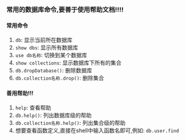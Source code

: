 ### 常用的数据库命令,要善于使用帮助文档!!!!

#### 常用命令
1. `db`: 显示当前所在数据库    
2. `show dbs`: 显示所有数据库      
3. `use db名称`: 切换到某个数据库
4. `show collections`: 显示数据库下所有的集合
5. `db.dropDatabase()`: 删除数据库
6. `db.collection名称.drop()`: 删除集合

#### 善用帮助!!!
1. `help`: 查看帮助
2. `db.help()`: 列出数据库级的帮助
3. `db.collection名称.help()`: 列出集合级的帮助
4. 想要查看函数定义,直接在shell中输入函数名即可,例如: `db.user.find`